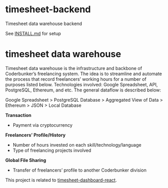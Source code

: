 # timesheet-backend
Timesheet data warehouse backend

See [INSTALL.md](./INSTALL.md) for setup

# timesheet data warehouse

Timesheet data warehouse is the infrastructure and backbone of Coderbunker’s freelancing system. The idea is to streamline and automate the process that record freelancers’ working hours for a number of purposes listed below. Technologies involved: Google Spreadsheet, API, PostgreSQL, Ethereum, and etc. The general dataflow is described below:

Google Spreadsheet > PostgreSQL Database > Aggregated View of Data > Ethereum > JSON > Local Database

**Transaction**
- Payment via cryptocurrency

**Freelancers’ Profile/History**
- Number of hours invested on each skill/technology/language
- Type of freelancing projects involved

**Global File Sharing**
- Transfer of freelancers’ profile to another Coderbunker division

This project is related to [timesheet-dashboard-react](https://github.com/coderbunker/timesheet-dashboard-react).
